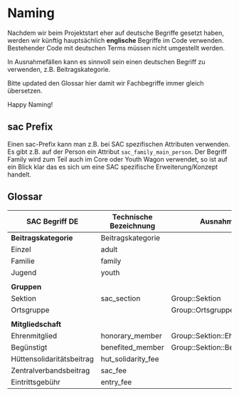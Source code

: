 # Naming

Nachdem wir beim Projektstart eher auf deutsche Begriffe gesetzt haben, werden wir künftig hauptsächlich **englische** Begriffe im Code verwenden. Bestehender Code mit deutschen Terms müssen nicht umgestellt werden.

In Ausnahmefällen kann es sinnvoll sein einen deutschen Begriff zu verwenden, z.B. Beitragskategorie.

Bitte updated den Glossar hier damit wir Fachbegriffe immer gleich übersetzen.

Happy Naming!

## sac Prefix

Einen sac-Prefix kann man z.B. bei SAC spezifischen Attributen verwenden. Es gibt z.B. auf der Person ein Attribut `sac_family_main_person`. Der Begriff Family wird zum Teil auch im Core oder Youth Wagon verwendet, so ist auf ein Blick klar das es sich um eine SAC spezifische Erweiterung/Konzept handelt.

## Glossar

| SAC Begriff DE            | Technische Bezeichnung         | Ausnahmen                     |
|---------------------------|--------------------------------|-------------------------------|
| **Beitragskategorie**     | Beitragskategorie              |                               |
| Einzel                    | adult                          |                               |
| Familie                   | family                         |                               |
| Jugend                    | youth                          |                               |
|                           |                                |                               |
| **Gruppen**               |                                |                               |
| Sektion                   | sac_section                    | Group::Sektion                |
| Ortsgruppe                |                                | Group::Ortsgruppe             |
|                           |                                |                               |
| **Mitgliedschaft**        |                                |                               |
| Ehrenmitglied             | honorary_member                | Group::Sektion::Ehrenmitglied |
| Begünstigt                | benefited_member               | Group::Sektion::Beguenstigt   |
| Hüttensolidaritätsbeitrag | hut_solidarity_fee             |                               |
| Zentralverbandsbeitrag    | sac_fee                        |                               |
| Eintrittsgebühr           | entry_fee                      |                               |
